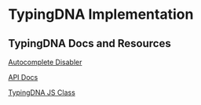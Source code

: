 # TypingDNA Implementation

## TypingDNA Docs and Resources

[Autocomplete Disabler](https://github.com/TypingDNA/autocomplete-disabler)

[API Docs](https://api.typingdna.com/index.html?_ga=2.149993654.1291348949.1614014630-1799450060.1610580528&_gac=1.82371940.1611597024.CjwKCAiA9bmABhBbEiwASb35Vxt1S7ueNsezxkgekhXIAXsDtEEhse2Edw8MZzU9E3_D5ObBF7QOoxoCkyUQAvD_BwE)

[TypingDNA JS Class](https://github.com/TypingDNA/TypingDnaRecorder-JavaScript/blob/master/typingdna.js)
